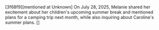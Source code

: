 [3f68f9][mentioned at Unknown] On July 28, 2025, Melanie shared her excitement about her children's upcoming summer break and mentioned plans for a camping trip next month, while also inquiring about Caroline's summer plans. []

